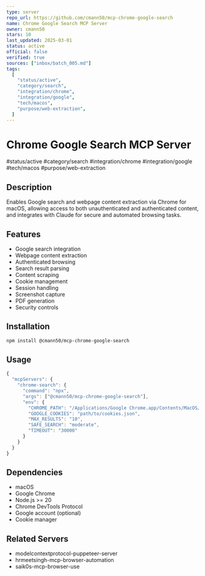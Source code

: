 ```yaml
---
type: server
repo_url: https://github.com/cmann50/mcp-chrome-google-search
name: Chrome Google Search MCP Server
owner: cmann50
stars: 10
last_updated: 2025-03-01
status: active
official: false
verified: true
sources: ["inbox/batch_005.md"]
tags:
  [
    "status/active",
    "category/search",
    "integration/chrome",
    "integration/google",
    "tech/macos",
    "purpose/web-extraction",
  ]
---
```


# Chrome Google Search MCP Server

#status/active #category/search #integration/chrome #integration/google #tech/macos #purpose/web-extraction

## Description

Enables Google search and webpage content extraction via Chrome for macOS, allowing access to both unauthenticated and authenticated content, and integrates with Claude for secure and automated browsing tasks.

## Features

- Google search integration
- Webpage content extraction
- Authenticated browsing
- Search result parsing
- Content scraping
- Cookie management
- Session handling
- Screenshot capture
- PDF generation
- Security controls

## Installation

```bash
npm install @cmann50/mcp-chrome-google-search
```

## Usage

```javascript
{
  "mcpServers": {
    "chrome-search": {
      "command": "npx",
      "args": ["@cmann50/mcp-chrome-google-search"],
      "env": {
        "CHROME_PATH": "/Applications/Google Chrome.app/Contents/MacOS/Google Chrome",
        "GOOGLE_COOKIES": "path/to/cookies.json",
        "MAX_RESULTS": "10",
        "SAFE_SEARCH": "moderate",
        "TIMEOUT": "30000"
      }
    }
  }
}
```

## Dependencies

- macOS
- Google Chrome
- Node.js >= 20
- Chrome DevTools Protocol
- Google account (optional)
- Cookie manager

## Related Servers

- modelcontextprotocol-puppeteer-server
- hrmeetsingh-mcp-browser-automation
- saik0s-mcp-browser-use
